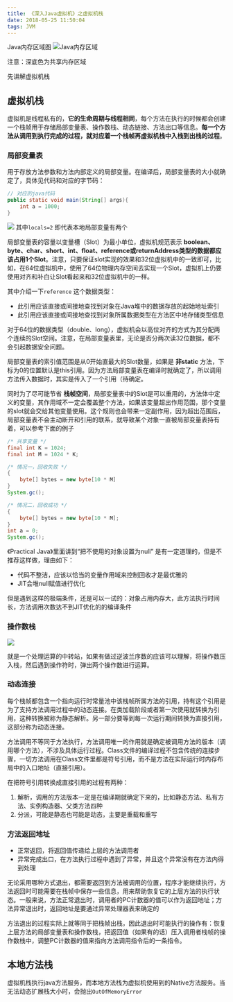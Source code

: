 ```yaml
---
title: 《深入Java虚拟机》之虚拟机栈
date: 2018-05-25 11:50:04
tags: JVM
---
```


Java内存区域图
![Java内存区域](https://blog-1252749790.file.myqcloud.com/jvm/Java%E5%86%85%E5%AD%98%E5%8C%BA%E5%9F%9F.png)

注意：深底色为共享内存区域

先讲解虚拟机栈

## 虚拟机栈
虚拟机是线程私有的，**它的生命周期与线程相同**，每个方法在执行的时候都会创建一个栈帧用于存储局部变量表、操作数栈、动态链接、方法出口等信息。**每一个方法从调用到执行完成的过程，就对应着一个栈帧再虚拟机栈中入栈到出栈的过程**。

### 局部变量表
用于存放方法参数和方法内部定义的局部变量。在编译后，局部变量表的大小就确定了，具体见代码和对应的字节码：

```java
// 对应的java代码
public static void main(String[] args){
    int a = 1000;
}
```

![](https://blog-1252749790.file.myqcloud.com/jvm/jvm-locals.png)
其中`locals=2` 即代表本地局部变量有两个

局部变量表的容量以变量槽（Slot）为最小单位，虚拟机规范表示 **boolean、byte、char、short、int、float、reference或returnAddress类型的数据都应该占用1个Slot**。注意，只要保证slot实现的效果和32位虚拟机中的一致即可，比如，在64位虚拟机中，使用了64位物理内存空间去实现一个Slot，虚拟机上仍要使用对齐和补白让Slot看起来和32位虚拟机中的一样。

其中介绍一下`reference` 这个数据类型：
* 此引用应该直接或间接地查找到对象在Java堆中的数据存放的起始地址索引
* 此引用应该直接或间接地查找到对象所属数据类型在方法区中地存储类型信息

对于64位的数据类型（double、long），虚拟机会以高位对齐的方式为其分配两个连续的Slot空间。注意，在局部变量表里，无论是否分两次读32位数据，都不会引起数据安全问题。

局部变量表的索引值范围是从0开始直最大的Slot数量，如果是 **非static** 方法，下标为0的位置默认是this引用。因为方法局部变量表在编译时就确定了，所以调用方法传入数据时，其实是传入了一个引用（待确定。

同时为了尽可能节省 **栈帧空间**，局部变量表中的Slot是可以重用的，方法体中定义的变量，其作用域不一定会覆盖整个方法，如果该变量超出作用范围，那个变量的slot就会交给其他变量使用。这个规则也会带来一定副作用，因为超出范围后，局部变量表不会主动断开和引用的联系，就导致某个对象一直被局部变量表持有着，可以参考下面的例子

```java
/* 共享变量 */
final int K = 1024;
final int M = 1024 * K;

/* 情况一，回收失败 */
{
    byte[] bytes = new byte[10 * M]
}
System.gc();

/* 情况二，回收成功 */
{
    byte[] bytes = new byte[10 * M];
}
int a = 0;
System.gc();

```

《Practical Java》里面讲到“把不使用的对象设置为null” 是有一定道理的，但是不推荐这样做，理由如下：
* 代码不整洁，应该以恰当的变量作用域来控制回收才是最优雅的
* JIT会堆null赋值进行优化

但是遇到这样的极端条件，还是可以一试的：对象占用内存大，此方法执行时间长，方法调用次数达不到JIT优化的的编译条件

### 操作数栈
![](https://blog-1252749790.file.myqcloud.com/jvm/operator_stack.png)

就是一个处理运算的中转站，如果有做过逆波兰序数的应该可以理解，将操作数压入栈，然后遇到操作符时，弹出两个操作数进行运算。

### 动态连接
每个栈帧都包含一个指向运行时常量池中该栈帧所属方法的引用，持有这个引用是为了支持方法调用过程中的动态连接。在类加载阶段或者第一次使用就转换为引用，这种转换被称为静态解析。另一部分要等到每一次运行期间转换为直接引用，这部分称为动态连接。

方法调用不等同于方法执行，方法调用唯一的作用就是确定被调用方法的版本（调用哪个方法），不涉及具体运行过程。Class文件的编译过程不包含传统的连接步骤，一切方法调用在Class文件里都是符号引用，而不是方法在实际运行时内存布局中的入口地址（直接引用）。

在把符号引用转换成直接引用的过程有两种：
1. 解析，调用的方法版本一定是在编译期就确定下来的，比如静态方法、私有方法、实例构造器、父类方法四种
2. 分派，可能是静态也可能是动态，主要是重载和重写



### 方法返回地址
* 正常返回，将返回值传递给上层的方法调用者
* 异常完成出口，在方法执行过程中遇到了异常，并且这个异常没有在方法内得到处理

无论采用哪种方式退出，都需要返回到方法被调用的位置，程序才能继续执行，方法返回时可能需要在栈帧中保存一些信息，用来帮助恢复它的上层方法的执行状态。一般来说，方法正常退出时，调用者的PC计数器的值可以作为返回地址；方法异常退出时，返回地址是要通过异常处理器表来确定的

方法退出的过程实际上就等同于把栈帧出栈，因此退出时可能执行的操作有：恢复上层方法的局部变量表和操作数栈，把返回值（如果有的话）压入调用者栈帧的操作数栈中，调整PC计数器的值来指向方法调用指令后的一条指令。


## 本地方法栈
虚拟机栈执行java方法服务，而本地方法栈为虚拟机使用到的Native方法服务。当无法动态扩展栈大小时，会抛出`OutOfMemoryError`